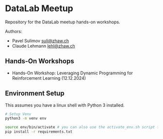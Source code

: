 # DataLab Meetup

Repository for the DataLab meetup hands-on workshops.

Authors:
- Pavel Sulimov [suli@zhaw.ch](suli@zhaw.ch)
- Claude Lehmann [lehl@zhaw.ch](lehl@zhaw.ch)


## Hands-On Workshops

- Hands-On Workshop: Leveraging Dynamic Programming for Reinforcement Learning (12.12.2024)

## Environment Setup

This assumes you have a linux shell with Python 3 installed.

```bash
# Setup Venv
python3 -m venv env

source env/bin/activate # you can also use the activate_env.sh script for this step
pip install -r requirements.txt
```

